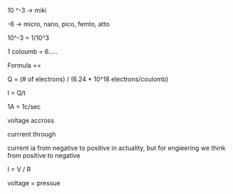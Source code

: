 10 ^-3 -> miki

-6 -> micro, nano, pico, femto, atto

10^-3 = 1/10^3


1 coloumb = 6.....

Formula ==

Q = (# of electrons) / (6.24 * 10^18 electrons/coulomb)

I = Q/t

1A = 1c/sec

voltage accross

currrent through

current ia from negative to positive in actuality, but for engieering we think from positive to negative

I = V / R

voltage = pressue





